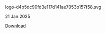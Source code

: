 <div class="flex flex-grow w-full gap-y-1">
  <p class="w-full">logo-d4b5dc90fd3e117d141ae7053b157f58.svg</p>
  <p class="w-[20vh] text-muted">21 Jan 2025</p>
  <a class="w-[12vh] -pb-8" href="https://github.com/almaheras/blackhole/raw/refs/heads/main/logo-d4b5dc90fd3e117d141ae7053b157f58.svg">Download</a>
</div>
